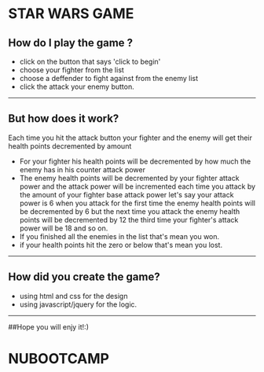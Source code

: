 # STAR WARS GAME
## How do I play the game ?
- click on the button that says 'click to begin'
- choose your fighter from the list
- choose a deffender to fight against from the enemy list
- click the attack your enemy button.
------------
## But how does it work?
Each time you hit the attack button your fighter and the enemy will get their health points
decremented by amount 
- For your fighter his health points will be decremented by how much the enemy has in his 
  counter attack power
- The enemy health points will be decremented by your fighter attack power and the attack
  power will be incremented each time you attack by the amount of your fighter base attack
  power let's say your attack power is 6 when you attack for the first time the enemy health
  points will be decremented by 6 but the next time you attack the enemy health points will be
  decremented by 12 the third time your fighter's attack power will be 18 and so on.
- If you finished all the enemies in the list that's mean you won.
- if your health points hit the zero or below that's mean you lost.
-------------
## How did you create the game?
- using html and css for the design
- using javascript/jquery for the logic.
-------------
##Hope you will enjy it!:)

# NUBOOTCAMP